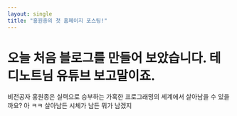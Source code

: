 ```yaml
---
layout: single
title: "홍원종의 첫 홈페이지 포스팅!"
---
```


# 오늘 처음 블로그를 만들어 보았습니다. 테디노트님 유튜브 보고말이죠.

비전공자 홍원종은 실력으로 승부하는 가혹한 프로그래밍의 세계에서 살아남을 수 있을까요?
아 ㅋㅋ 살아남든 시체가 남든 뭐가 남겠지
